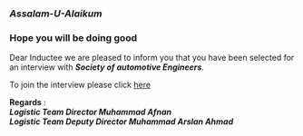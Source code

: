 ### ___Assalam-U-Alaikum___
###  __Hope you will be doing good__

  Dear Inductee we are pleased to inform you that you have been selected for an interview with ___Society of automotive Engineers___.

To join the interview please click [here](https://meet.google.com/zgi-xcxq-eim)

**Regards** :\
___Logistic Team Director Muhammad Afnan___\
___Logistic Team Deputy Director Muhammad Arslan Ahmad___

